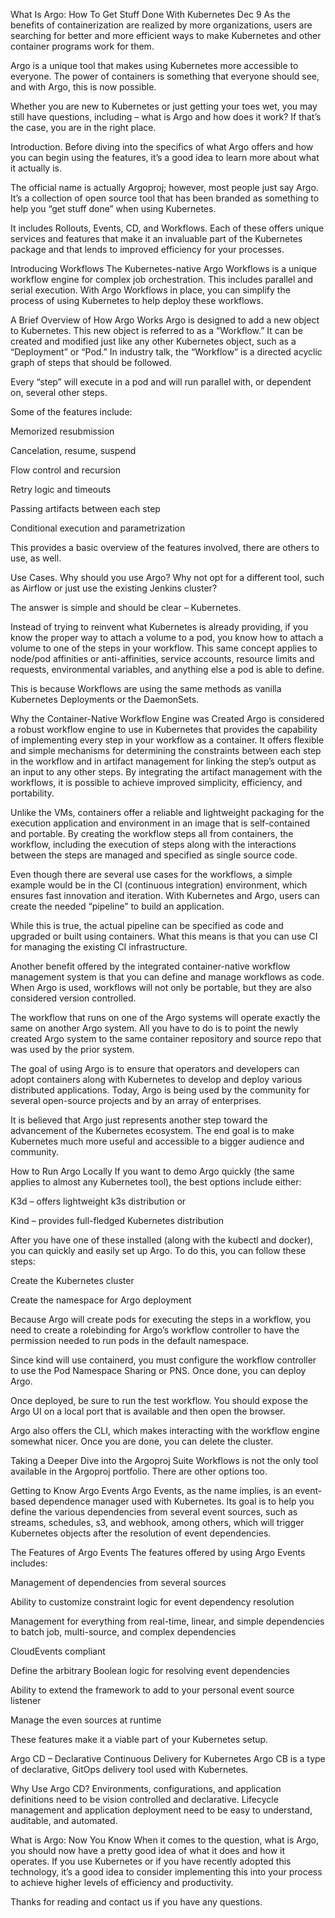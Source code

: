 What Is Argo: How To Get Stuff Done With Kubernetes
Dec 9
As the benefits of containerization are realized by more organizations, users are searching for better and more efficient ways to make Kubernetes and other container programs work for them. 

Argo is a unique tool that makes using Kubernetes more accessible to everyone. The power of containers is something that everyone should see, and with Argo, this is now possible.

Whether you are new to Kubernetes or just getting your toes wet, you may still have questions, including – what is Argo and how does it work? If that’s the case, you are in the right place. 

Introduction.
Before diving into the specifics of what Argo offers and how you can begin using the features, it’s a good idea to learn more about what it actually is. 

The official name is actually Argoproj; however, most people just say Argo. It’s a collection of open source tool that has been branded as something to help you “get stuff done” when using Kubernetes.

It includes Rollouts, Events, CD, and Workflows. Each of these offers unique services and features that make it an invaluable part of the Kubernetes package and that lends to improved efficiency for your processes.

Introducing Workflows
The Kubernetes-native Argo Workflows is a unique workflow engine for complex job orchestration. This includes parallel and serial execution. With Argo Workflows in place, you can simplify the process of using Kubernetes to help deploy these workflows.

A Brief Overview of How Argo Works
Argo is designed to add a new object to Kubernetes. This new object is referred to as a “Workflow.” It can be created and modified just like any other Kubernetes object, such as a “Deployment” or “Pod.” In industry talk, the “Workflow” is a directed acyclic graph of steps that should be followed.

Every “step” will execute in a pod and will run parallel with, or dependent on, several other steps.

Some of the features include:

Memorized resubmission

Cancelation, resume, suspend

Flow control and recursion

Retry logic and timeouts

Passing artifacts between each step

Conditional execution and parametrization

This provides a basic overview of the features involved, there are others to use, as well.

Use Cases.
Why should you use Argo? Why not opt for a different tool, such as Airflow or just use the existing Jenkins cluster?

The answer is simple and should be clear – Kubernetes.

Instead of trying to reinvent what Kubernetes is already providing, if you know the proper way to attach a volume to a pod, you know how to attach a volume to one of the steps in your workflow. This same concept applies to node/pod affinities or anti-affinities, service accounts, resource limits and requests, environmental variables, and anything else a pod is able to define.

This is because Workflows are using the same methods as vanilla Kubernetes Deployments or the DaemonSets.

Why the Container-Native Workflow Engine was Created
Argo is considered a robust workflow engine to use in Kubernetes that provides the capability of implementing every step in your workflow as a container. It offers flexible and simple mechanisms for determining the constraints between each step in the workflow and in artifact management for linking the step’s output as an input to any other steps. By integrating the artifact management with the workflows, it is possible to achieve improved simplicity, efficiency, and portability.

Unlike the VMs, containers offer a reliable and lightweight packaging for the execution application and environment in an image that is self-contained and portable. By creating the workflow steps all from containers, the workflow, including the execution of steps along with the interactions between the steps are managed and specified as single source code.

Even though there are several use cases for the workflows, a simple example would be in the CI (continuous integration) environment, which ensures fast innovation and iteration. With Kubernetes and Argo, users can create the needed “pipeline” to build an application.

While this is true, the actual pipeline can be specified as code and upgraded or built using containers. What this means is that you can use CI for managing the existing CI infrastructure.

Another benefit offered by the integrated container-native workflow management system is that you can define and manage workflows as code. When Argo is used, workflows will not only be portable, but they are also considered version controlled.

The workflow that runs on one of the Argo systems will operate exactly the same on another Argo system. All you have to do is to point the newly created Argo system to the same container repository and source repo that was used by the prior system.

The goal of using Argo is to ensure that operators and developers can adopt containers along with Kubernetes to develop and deploy various distributed applications. Today, Argo is being used by the community for several open-source projects and by an array of enterprises.

It is believed that Argo just represents another step toward the advancement of the Kubernetes ecosystem. The end goal is to make Kubernetes much more useful and accessible to a bigger audience and community.

How to Run Argo Locally
If you want to demo Argo quickly (the same applies to almost any Kubernetes tool), the best options include either:

K3d – offers lightweight k3s distribution or

Kind – provides full-fledged Kubernetes distribution

After you have one of these installed (along with the kubectl and docker), you can quickly and easily set up Argo. To do this, you can follow these steps:

Create the Kubernetes cluster

Create the namespace for Argo deployment

Because Argo will create pods for executing the steps in a workflow, you need to create a rolebinding for Argo’s workflow controller to have the permission needed to run pods in the default namespace.

Since kind will use containerd, you must configure the workflow controller to use the Pod Namespace Sharing or PNS. Once done, you can deploy Argo.

Once deployed, be sure to run the test workflow. You should expose the Argo UI on a local port that is available and then open the browser.

Argo also offers the CLI, which makes interacting with the workflow engine somewhat nicer. Once you are done, you can delete the cluster.

Taking a Deeper Dive into the Argoproj Suite
Workflows is not the only tool available in the Argoproj portfolio. There are other options too.

Getting to Know Argo Events
Argo Events, as the name implies, is an event-based dependence manager used with Kubernetes. Its goal is to help you define the various dependencies from several event sources, such as streams, schedules, s3, and webhook, among others, which will trigger Kubernetes objects after the resolution of event dependencies.

The Features of Argo Events
The features offered by using Argo Events includes:

Management of dependencies from several sources

Ability to customize constraint logic for event dependency resolution

Management for everything from real-time, linear, and simple dependencies to batch job, multi-source, and complex dependencies

CloudEvents compliant

Define the arbitrary Boolean logic for resolving event dependencies

Ability to extend the framework to add to your personal event source listener

Manage the even sources at runtime

These features make it a viable part of your Kubernetes setup.

Argo CD – Declarative Continuous Delivery for Kubernetes
Argo CB is a type of declarative, GitOps delivery tool used with Kubernetes.

Why Use Argo CD?
Environments, configurations, and application definitions need to be vision controlled and declarative. Lifecycle management and application deployment need to be easy to understand, auditable, and automated.

What is Argo: Now You Know
When it comes to the question, what is Argo, you should now have a pretty good idea of what it does and how it operates. If you use Kubernetes or if you have recently adopted this technology, it’s a good idea to consider implementing this into your process to achieve higher levels of efficiency and productivity.

Thanks for reading and contact us if you have any questions. 
